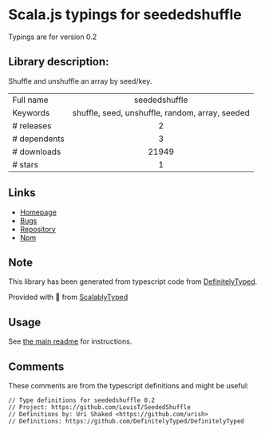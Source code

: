
# Scala.js typings for seededshuffle

Typings are for version 0.2

## Library description:
Shuffle and unshuffle an array by seed/key.

|                    |                 |
| ------------------ | :-------------: |
| Full name          | seededshuffle |
| Keywords           | shuffle, seed, unshuffle, random, array, seeded |
| # releases         | 2 |
| # dependents       | 3 |
| # downloads        | 21949 |
| # stars            | 1 |

## Links
- [Homepage](https://github.com/LouisT/SeededShuffle)
- [Bugs](https://github.com/LouisT/SeededShuffle/issues)
- [Repository](https://github.com/LouisT/SeededShuffle)
- [Npm](https://www.npmjs.com/package/seededshuffle)
    


## Note
This library has been generated from typescript code from [DefinitelyTyped](https://definitelytyped.org).

Provided with :purple_heart: from [ScalablyTyped](https://github.com/oyvindberg/ScalablyTyped)

## Usage
See [the main readme](../../readme.md) for instructions.

## Comments

These comments are from the typescript definitions and might be useful:
```
// Type definitions for seededshuffle 0.2
// Project: https://github.com/LouisT/SeededShuffle
// Definitions by: Uri Shaked <https://github.com/urish>
// Definitions: https://github.com/DefinitelyTyped/DefinitelyTyped

```


